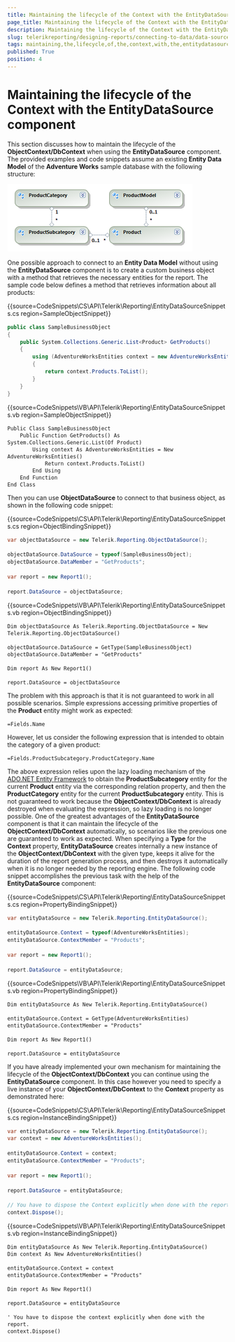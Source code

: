 ```yaml
---
title: Maintaining the lifecycle of the Context with the EntityDataSource component
page_title: Maintaining the lifecycle of the Context with the EntityDataSource component 
description: Maintaining the lifecycle of the Context with the EntityDataSource component
slug: telerikreporting/designing-reports/connecting-to-data/data-source-components/entitydatasource-component/maintaining-the-lifecycle-of-the-context-with-the-entitydatasource-component
tags: maintaining,the,lifecycle,of,the,context,with,the,entitydatasource,component
published: True
position: 4
---
```


# Maintaining the lifecycle of the Context with the EntityDataSource component

This section discusses how to maintain the lifecycle of the __ObjectContext/DbContext__ when using the __EntityDataSource__ component. The provided examples and code snippets assume an existing __Entity Data Model__ of the __Adventure Works__ sample database with the following structure:

  ![](images/DataSources/EntityDataSourceAdventureWorksEntityModel.png)

One possible approach to connect to an __Entity Data Model__ without using the __EntityDataSource__ component is to create a custom business object with a method that retrieves the necessary entities for the report. The sample code below defines a method that retrieves information about all products: 

{{source=CodeSnippets\CS\API\Telerik\Reporting\EntityDataSourceSnippets.cs region=SampleObjectSnippet}}
````C#
public class SampleBusinessObject
{
    public System.Collections.Generic.List<Product> GetProducts()
    {
        using (AdventureWorksEntities context = new AdventureWorksEntities())
        {
            return context.Products.ToList();
        }
    }
}
````
{{source=CodeSnippets\VB\API\Telerik\Reporting\EntityDataSourceSnippets.vb region=SampleObjectSnippet}}
````VB
Public Class SampleBusinessObject
    Public Function GetProducts() As System.Collections.Generic.List(Of Product)
        Using context As AdventureWorksEntities = New AdventureWorksEntities()
            Return context.Products.ToList()
        End Using
    End Function
End Class
````

Then you can use __ObjectDataSource__ to connect to that business object, as shown in the following code snippet:           

{{source=CodeSnippets\CS\API\Telerik\Reporting\EntityDataSourceSnippets.cs region=ObjectBindingSnippet}}
````C#
var objectDataSource = new Telerik.Reporting.ObjectDataSource();

objectDataSource.DataSource = typeof(SampleBusinessObject);
objectDataSource.DataMember = "GetProducts";

var report = new Report1();

report.DataSource = objectDataSource;
````
{{source=CodeSnippets\VB\API\Telerik\Reporting\EntityDataSourceSnippets.vb region=ObjectBindingSnippet}}
````VB
Dim objectDataSource As Telerik.Reporting.ObjectDataSource = New Telerik.Reporting.ObjectDataSource()

objectDataSource.DataSource = GetType(SampleBusinessObject)
objectDataSource.DataMember = "GetProducts"

Dim report As New Report1()

report.DataSource = objectDataSource
````

The problem with this approach is that it is not guaranteed to work in all possible scenarios. Simple expressions accessing primitive properties of the __Product__ entity might work as expected:           

````
=Fields.Name
````

However, let us consider the following expression that is intended to obtain the category of a given product:

````
=Fields.ProductSubcategory.ProductCategory.Name
````

The above expression relies upon the lazy loading mechanism of the [ADO.NET Entity Framework](http://msdn.microsoft.com/en-us/library/aa697427%28VS.80%29.aspx) to obtain the __ProductSubcategory__ entity for the current __Product__ entity via the corresponding relation property, and then the __ProductCategory__ entity for the current __ProductSubcategory__ entity. This is not guaranteed to work because the __ObjectContext/DbContext__ is already destroyed when evaluating the expression, so lazy loading is no longer possible. One of the greatest advantages of the __EntityDataSource__ component is that it can maintain the lifecycle of the __ObjectContext/DbContext__ automatically, so scenarios like the previous one are guaranteed to work as expected. When specifying a __Type__ for the __Context__ property, __EntityDataSource__ creates internally a new instance of the __ObjectContext/DbContext__ with the given type, keeps it alive for the duration of the report generation process, and then destroys it automatically when it is no longer needed by the reporting engine. The following code snippet accomplishes the previous task with the help of the __EntityDataSource__ component:           

{{source=CodeSnippets\CS\API\Telerik\Reporting\EntityDataSourceSnippets.cs region=PropertyBindingSnippet}}
````C#
var entityDataSource = new Telerik.Reporting.EntityDataSource();

entityDataSource.Context = typeof(AdventureWorksEntities);
entityDataSource.ContextMember = "Products";

var report = new Report1();

report.DataSource = entityDataSource;
````
{{source=CodeSnippets\VB\API\Telerik\Reporting\EntityDataSourceSnippets.vb region=PropertyBindingSnippet}}
````VB
Dim entityDataSource As New Telerik.Reporting.EntityDataSource()

entityDataSource.Context = GetType(AdventureWorksEntities)
entityDataSource.ContextMember = "Products"

Dim report As New Report1()

report.DataSource = entityDataSource
````

If you have already implemented your own mechanism for maintaining the lifecycle of the __ObjectContext/DbContext__ you can continue using the __EntityDataSource__ component. In this case however you need to specify a live instance of your __ObjectContext/DbContext__ to the __Context__ property as demonstrated here: 

{{source=CodeSnippets\CS\API\Telerik\Reporting\EntityDataSourceSnippets.cs region=InstanceBindingSnippet}}
````C#
var entityDataSource = new Telerik.Reporting.EntityDataSource();
var context = new AdventureWorksEntities();

entityDataSource.Context = context;
entityDataSource.ContextMember = "Products";

var report = new Report1();

report.DataSource = entityDataSource;

// You have to dispose the Context explicitly when done with the report.
context.Dispose();
````
{{source=CodeSnippets\VB\API\Telerik\Reporting\EntityDataSourceSnippets.vb region=InstanceBindingSnippet}}
````VB
Dim entityDataSource As New Telerik.Reporting.EntityDataSource()
Dim context As New AdventureWorksEntities()

entityDataSource.Context = context
entityDataSource.ContextMember = "Products"

Dim report As New Report1()

report.DataSource = entityDataSource

' You have to dispose the context explicitly when done with the report.
context.Dispose()
````

